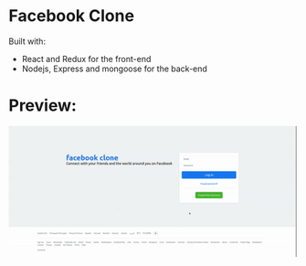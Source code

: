 <h1> Facebook Clone </h1>

<p> Built with: </h1> 
<ul>
<li>React and Redux for the front-end</li>
<li>Nodejs, Express and mongoose for the back-end </li>
</ul>

Preview:
====================

![preview-page](https://github.com/FlavioCosta99/Facebook-Clone/blob/main/Preview.gif)

